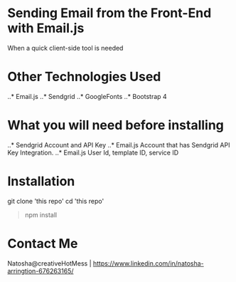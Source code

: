 # Sending Email from the Front-End with Email.js

When a quick client-side tool is needed

# Other Technologies Used

..* Email.js
..* Sendgrid
..* GoogleFonts
..* Bootstrap 4

# What you will need before installing
..* Sendgrid Account and API Key
..* Email.js Account that has Sendgrid API Key Integration. 
..* Email.js User Id, template ID, service ID

# Installation 

git clone 'this repo'
cd 'this repo'
>npm install

# Contact Me
Natosha@creativeHotMess | https://www.linkedin.com/in/natosha-arringtion-676263165/



